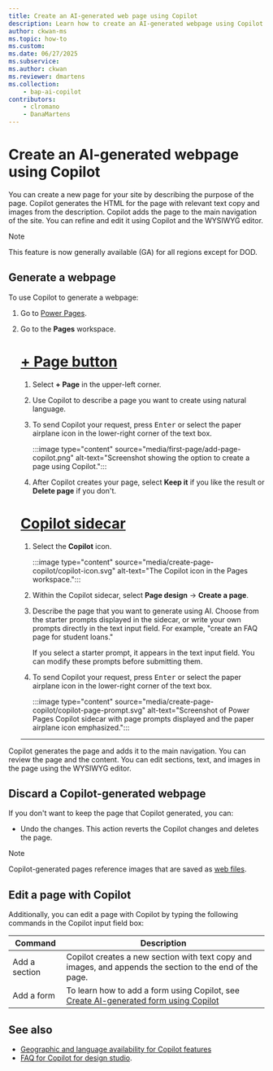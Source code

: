 ```yaml
---
title: Create an AI-generated web page using Copilot
description: Learn how to create an AI-generated webpage using Copilot in Power Pages.
author: ckwan-ms
ms.topic: how-to
ms.custom: 
ms.date: 06/27/2025
ms.subservice:
ms.author: ckwan
ms.reviewer: dmartens
ms.collection: 
    - bap-ai-copilot
contributors:
    - clromano
    - DanaMartens
---
```

# Create an AI-generated webpage using Copilot

You can create a new page for your site by describing the purpose of the page. Copilot generates the HTML for the page with relevant text copy and images from the description. Copilot adds the page to the main navigation of the site. You can refine and edit it using Copilot and the WYSIWYG editor.

> [!NOTE]
> This feature is now generally available (GA) for all regions except for DOD.

## Generate a webpage

To use Copilot to generate a webpage:

1. Go to [Power Pages](https://make.powerpages.microsoft.com/).
1. Go to the **Pages** workspace.

    # [+ Page button](#tab/newpage)

    1. Select **+ Page** in the upper-left corner.
    1. Use Copilot to describe a page you want to create using natural language.
    1. To send Copilot your request, press <kbd>Enter</kbd> or select the paper airplane icon in the lower-right corner of the text box.

        :::image type="content" source="media/first-page/add-page-copilot.png" alt-text="Screenshot showing the option to create a page using Copilot.":::

    1. After Copilot creates your page, select **Keep it** if you like the result or **Delete page** if you don't.

    # [Copilot sidecar](#tab/sidecar)

    1. Select the **Copilot** icon.

        :::image type="content" source="media/create-page-copilot/copilot-icon.svg" alt-text="The Copilot icon in the Pages workspace.":::

    1. Within the Copilot sidecar, select **Page design** -> **Create a page**.

    1. Describe the page that you want to generate using AI. Choose from the starter prompts displayed in the sidecar, or write your own prompts directly in the text input field. For example, "create an FAQ page for student loans."

        If you select a starter prompt, it appears in the text input field. You can modify these prompts before submitting them.

    1. To send Copilot your request, press <kbd>Enter</kbd> or select the paper airplane icon in the lower-right corner of the text box.

        :::image type="content" source="media/create-page-copilot/copilot-page-prompt.svg" alt-text="Screenshot of Power Pages Copilot sidecar with page prompts displayed and the paper airplane icon emphasized.":::

    ---

Copilot generates the page and adds it to the main navigation. You can review the page and the content. You can edit sections, text, and images in the page using the WYSIWYG editor.

## Discard a Copilot-generated webpage

If you don't want to keep the page that Copilot generated, you can:

- Undo the changes. This action reverts the Copilot changes and deletes the page.

> [!NOTE]
> Copilot-generated pages reference images that are saved as [web files](../configure/web-files.md).

## Edit a page with Copilot

Additionally, you can edit a page with Copilot by typing the following commands in the Copilot input field box:

|Command  |Description  |
|---------|---------|
|Add a section    | Copilot creates a new section with text copy and images, and appends the section to the end of the page.         |
|Add a form     | To learn how to add a form using Copilot, see [Create AI-generated form using Copilot](add-form-copilot.md)         |

## See also

- [Geographic and language availability for Copilot features](https://aka.ms/bapcopilot-intl-report-external)
- [FAQ for Copilot for design studio](../faqs-design-studio.md).
